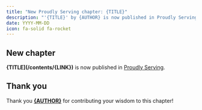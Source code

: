 ```yaml
---
title: "New Proudly Serving chapter: {TITLE}"
description: "'{TITLE}' by {AUTHOR} is now published in Proudly Serving."
date: YYYY-MM-DD
icon: fa-solid fa-rocket
---
```


## New chapter

**{TITLE](/contents/{LINK})** is now published in [Proudly Serving](/).

## Thank you

Thank you **[{AUTHOR}](/people/{AUTHORLINK})** for contributing your wisdom to this chapter!
